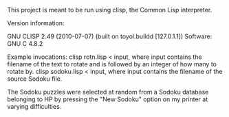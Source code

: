 This project is meant to be run using clisp, the Common Lisp interpreter.

Version information:

GNU CLISP 2.49 (2010-07-07) (built on toyol.buildd [127.0.1.1])
Software: GNU C 4.8.2

Example invocations: 
clisp rotn.lisp < input, where input contains the filename of the text to rotate and is followed by an integer of how many to rotate by.
clisp sodoku.lisp < input, where input contains the filename of the source Sodoku file.

The Sodoku puzzles were selected at random from a Sodoku database belonging to HP by pressing the "New Sodoku" option on my printer at varying difficulties.
